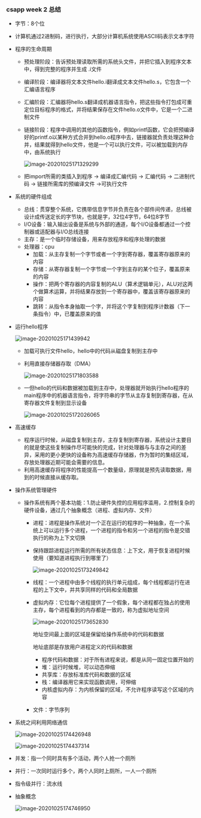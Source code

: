 ### csapp week 2 总结

- 字节：8个位

- 计算机通过2进制码，进行执行，大部分计算机系统使用ASCII码表示文本字符

- 程序的生命周期

  - 预处理阶段：告诉预处理读取所需的系统头文件，并把它插入到程序文本中，得到完整的程序并生成 .i文件

  - 编译阶段：编译器将文本文件hello.i翻译成文本文件hello.s，它包含一个汇编语言程序

  - 汇编阶段：汇编器将hello.s翻译成机器语言指令，把这些指令打包成可重定位目标程序的格式，并将结果保存在文件hello.o文件中，它是一个二进制文件

  - 链接阶段：程序中调用的其他的函数指令，例如printf函数，它会把预编译好的printf.o以某种方式合并到hello.o程序中去，链接器就负责处理这种合并，结果就得到hello文件，他是一个可以执行文件，可以被加载到内存中，由系统执行

    ![image-20201025171329299](image-20201025171329299.png)

  - 把import所需的类插入到程序  -> 编译成汇编代码  -> 汇编代码  -> 二进制代码  -> 链接所需库的预编译文件  ->可执行文件

- 系统的硬件组成

  - 总线：贯穿整个系统，它携带信息字节并负责在各个部件间传递，总线被设计成传送定长的字节块，也就是字，32位4字节，64位8字节
  - I/O设备：输入输出设备是系统与外部的通道，每个I/O设备都通过一个控制器或适配器与I/O总线连接
  - 主存：是一个临时存储设备，用来存放程序和程序处理的数据
  - 处理器：cpu
    - 加载：从主存复制一个字节或者一个字到寄存器，覆盖寄存器原来的内容
    - 存储：从寄存器复制一个字节或一个字到主存的某个位子，覆盖原来的内容
    - 操作：把两个寄存器的内容复制的ALU（算术逻辑单元），ALU对这两个做算术运算，并将结果存放到一个寄存器中，覆盖该寄存器原来的内容
    - 跳转：从指令本身抽取一个字，并将这个字复制到程序计数器（下一条指令）中，已覆盖原来的值

- 运行hello程序

   ![image-20201025171439942](image-20201025171439942.png)

  - 加载可执行文件hello，hello中的代码从磁盘复制到主存中

  - 利用直接存储器存取（DMA）

    ![image-20201025171803588](image-20201025171803588.png)

  - 一但hello的代码和数据被加载到主存中，处理器就开始执行hello程序的main程序中的机器语言指令，将字符串的字节从主存复制到寄存器，在从寄存器文件复制到显示设备

    ![image-20201025172026065](image-20201025172026065.png)

- 高速缓存

  - 程序运行时候，从磁盘复制到主存，主存复制到寄存器，系统设计主要目的就是使这些复制操作尽可能快的完成，针对处理器与与主存之间的差异，采用的更小更快的设备称为高速缓存存储器，作为暂时的集结区域，存放处理器近期可能会需要的信息。
  - 利用高速缓存将程序的性能提高一个数量级，原理就是预先读取数据，用到的时候直接从缓存取。

- 操作系统管理硬件

  - 操作系统有两个基本功能：1.防止硬件失控的应用程序滥用，2.控制复杂的硬件设备，通过几个抽象概念（进程、虚拟内存、文件）

    - 进程：进程是操作系统对一个正在运行的程序的一种抽象，在一个系统上可以运行多个进程，一个进程的指令和另一个进程的指令是交错执行的称为上下文切换

    - 保持跟踪进程运行所需的所有状态信息：上下文，用于恢复进程时候使用（要知道进程执行到哪里了）

      ![image-20201025173249842](image-20201025173249842.png)

    - 线程：一个进程中由多个线程的执行单元组成，每个线程都运行在进程的上下文中，并共享同样的代码和全局数据

    - 虚拟内存：它位每个进程提供了一个假象，每个进程都在独占的使用主存，每个进程看到的内存都是一致的，称为虚拟地址空间

      ![image-20201025173652830](image-20201025173652830.png)

      地址空间最上面的区域是保留给操作系统中的代码和数据

      地址底部是存放用户进程定义的代码和数据		

      - 程序代码和数据：对于所有进程来说，都是从同一固定位置开始的
      - 堆：运行时候堆，可以动态伸缩
      - 共享库：存放标准库代码和数据的区域
      - 栈：编译器用它来实现函数调用，可伸缩
      - 内核虚拟内存：为内核保留的区域，不允许程序读写这个区域的内容

    - 文件：字节序列

- 系统之间利用网络通信

  ![image-20201025174426948](image-20201025174426948.png)

  ![image-20201025174437314](image-20201025174437314.png)

- 并发：指一个同时具有多个活动，两个人抢一个厕所

- 并行：一次同时运行多个，两个人同时上厕所，一人一个厕所

- 指令级并行：流水线

- 抽象概念

  ![image-20201025174746950](image-20201025174746950.png)



